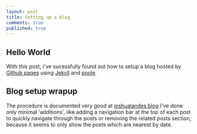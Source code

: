 ```yaml
---
layout: post
title: Setting up a blog
comments: true 
published: true
---
```


## Hello World
With this post, i've sucessfully found out how to setup a blog hosted by [Github pages](http://pages.github.com/)
using [Jekyll](http://jekyllrb.com) and [poole](https://github.com/poole/poole).

## Blog setup wrapup
The procedure is documented very good at [joshualandes blog](http://joshualande.com/jekyll-github-pages-poole/)
I've done only minimal 'additions', like adding a navigation bar at the top of each post to quickly navigate through the posts or removing the related posts section, because it seems to only show the posts which are nearest by date.
